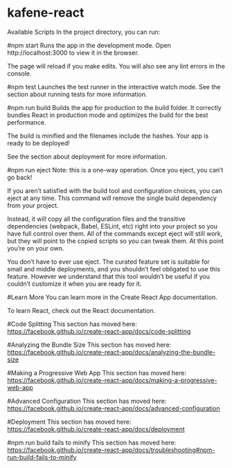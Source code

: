 # kafene-react
Available Scripts
In the project directory, you can run:

#npm start
Runs the app in the development mode.
Open http://localhost:3000 to view it in the browser.

The page will reload if you make edits.
You will also see any lint errors in the console.

#npm test
Launches the test runner in the interactive watch mode.
See the section about running tests for more information.

#npm run build
Builds the app for production to the build folder.
It correctly bundles React in production mode and optimizes the build for the best performance.

The build is minified and the filenames include the hashes.
Your app is ready to be deployed!

See the section about deployment for more information.

#npm run eject
Note: this is a one-way operation. Once you eject, you can’t go back!

If you aren’t satisfied with the build tool and configuration choices, you can eject at any time. This command will remove the single build dependency from your project.

Instead, it will copy all the configuration files and the transitive dependencies (webpack, Babel, ESLint, etc) right into your project so you have full control over them. All of the commands except eject will still work, but they will point to the copied scripts so you can tweak them. At this point you’re on your own.

You don’t have to ever use eject. The curated feature set is suitable for small and middle deployments, and you shouldn’t feel obligated to use this feature. However we understand that this tool wouldn’t be useful if you couldn’t customize it when you are ready for it.

#Learn More
You can learn more in the Create React App documentation.

To learn React, check out the React documentation.

#Code Splitting
This section has moved here: https://facebook.github.io/create-react-app/docs/code-splitting

#Analyzing the Bundle Size
This section has moved here: https://facebook.github.io/create-react-app/docs/analyzing-the-bundle-size

#Making a Progressive Web App
This section has moved here: https://facebook.github.io/create-react-app/docs/making-a-progressive-web-app

#Advanced Configuration
This section has moved here: https://facebook.github.io/create-react-app/docs/advanced-configuration

#Deployment
This section has moved here: https://facebook.github.io/create-react-app/docs/deployment

#npm run build fails to minify
This section has moved here: https://facebook.github.io/create-react-app/docs/troubleshooting#npm-run-build-fails-to-minify
